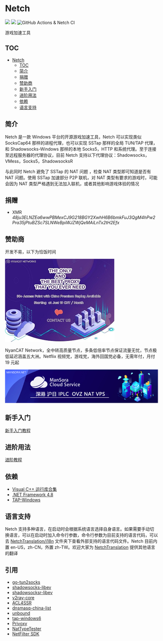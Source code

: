 # Netch
[![](https://img.shields.io/badge/Telegram-频道-blue)](https://t.me/Netch) [![](https://img.shields.io/badge/Telegram-讨论组-green)](https://t.me/Netch_Discuss_Group) ![GitHub Actions & Netch CI](https://github.com/NetchX/Netch/workflows/GitHub%20Actions%20&%20Netch%20CI/badge.svg)

游戏加速工具

## TOC
- [Netch](#Netch)
	- [TOC](#TOC)
	- [简介](#简介)
	- [捐赠](#捐赠)
	- [赞助商](#赞助商)
    - [新手入门](Basic-usage.md)
    - [进阶用法](https://github.com/NormanBB/NetchMode/blob/master/docs/README.zh-CN.md)
	- [依赖](#依赖)
    - [语言支持](#语言支持)
    
## 简介
Netch 是一款 Windows 平台的开源游戏加速工具，Netch 可以实现类似 SocksCap64 那样的进程代理，也可以实现 SSTap 那样的全局 TUN/TAP 代理，和 Shadowsocks-Windows 那样的本地 Socks5，HTTP 和系统代理。至于连接至远程服务器的代理协议，目前 Netch 支持以下代理协议：Shadowsocks，VMess，Socks5，ShadowsocksR

与此同时 Netch 避免了 SSTap 的 NAT 问题 ，检查 NAT 类型即可知道是否有 NAT 问题。使用 SSTap 加速部分 P2P 联机，对 NAT 类型有要求的游戏时，可能会因为 NAT 类型严格遇到无法加入联机，或者其他影响游戏体验的情况

## 捐赠
- XMR *48ju3ELNZEa6wwPBMexCJ9G218BGY2XwhH6B6bmkFuJ3QgM4hPw2Pra35jPtuBZSc7SLNWeBpiWJZWjQeMAiLnTx2tH2Efx*

## 赞助商
开发不易，以下为恰饭时间

[![NyanCAT](sponsor/nyancat.jpg)](https://nyancat.info)

NyanCAT Network，全中转高质量节点，多条低倍率节点保证流量无忧，节点极低延迟涵盖五大洲。Netflix 视频党，游戏党，海外回国党必备，无需年付，月付 19 元起

[![ManSora](sponsor/mansora.jpg)](https://www.mansora.net/cart.php)

## 新手入门
[新手入门教程](Basic-usage.md)

## 进阶用法
[进阶教程](https://github.com/NormanBB/NetchMode/blob/master/docs/README.zh-CN.md)
## 依赖
- [Visual C++ 运行库合集](https://www.google.com/search?q=Visual+C%2B%2B+%E8%BF%90%E8%A1%8C%E5%BA%93%E5%90%88%E9%9B%86)
- [.NET Framework 4.8](https://dotnet.microsoft.com/download/dotnet-framework/thank-you/net48-offline-installer)
- [TAP-Windows](https://build.openvpn.net/downloads/releases/tap-windows-9.21.2.exe)

## 语言支持
Netch 支持多种语言，在启动时会根据系统语言选择自身语言。如果需要手动切换语言，可以在启动时加入命令行参数，命令行参数为目前支持的语言代码，可以去 [NetchTranslation/i18n](https://github.com/NetchX/NetchTranslation/tree/master/i18n) 文件夹下查看外部支持的语言代码文件。Netch 目前内置 en-US，zh-CN，外置 zh-TW。欢迎大家为 [NetchTranslation](https://github.com/NetchX/NetchTranslation) 提供其他语言的翻译

## 引用
- [go-tun2socks](https://github.com/eycorsican/go-tun2socks)
- [shadowsocks-libev](https://github.com/shadowsocks/shadowsocks-libev)
- [shadowsocksr-libev](https://github.com/shadowsocksrr/shadowsocksr-libev)
- [v2ray-core](https://github.com/v2ray/v2ray-core)
- [ACL4SSR](https://github.com/ACL4SSR/ACL4SSR)
- [dnsmasq-china-list](https://github.com/felixonmars/dnsmasq-china-list)
- [unbound](https://github.com/NLnetLabs/unbound)
- [tap-windows6](https://github.com/OpenVPN/tap-windows6)
- [Privoxy](https://www.privoxy.org/)
- [NatTypeTester](https://github.com/HMBSbige/NatTypeTester)
- [NetFilter SDK](https://netfiltersdk.com/)
